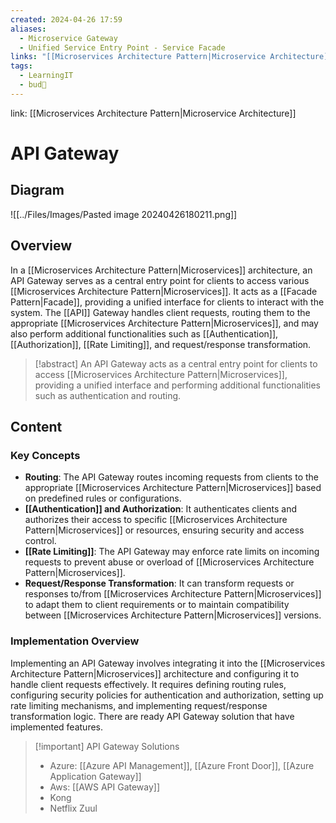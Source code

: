 ```yaml
---
created: 2024-04-26 17:59
aliases:
  - Microservice Gateway
  - Unified Service Entry Point - Service Facade
links: "[[Microservices Architecture Pattern|Microservice Architecture]]"
tags:
  - LearningIT
  - bud🌿
---
```

link: [[Microservices Architecture Pattern|Microservice Architecture]]

# API Gateway

## Diagram

![[../Files/Images/Pasted image 20240426180211.png]]

## Overview

In a [[Microservices Architecture Pattern|Microservices]] architecture, an API Gateway serves as a central entry point for clients to access various [[Microservices Architecture Pattern|Microservices]]. It acts as a [[Facade Pattern|Facade]], providing a unified interface for clients to interact with the system. The [[API]] Gateway handles client requests, routing them to the appropriate [[Microservices Architecture Pattern|Microservices]], and may also perform additional functionalities such as [[Authentication]], [[Authorization]], [[Rate Limiting]], and request/response transformation.

> [!abstract] 
> An API Gateway acts as a central entry point for clients to access [[Microservices Architecture Pattern|Microservices]], providing a unified interface and performing additional functionalities such as authentication and routing.

## Content

### Key Concepts

- **Routing**: The API Gateway routes incoming requests from clients to the appropriate [[Microservices Architecture Pattern|Microservices]] based on predefined rules or configurations.
- **[[Authentication]] and Authorization**: It authenticates clients and authorizes their access to specific [[Microservices Architecture Pattern|Microservices]] or resources, ensuring security and access control.
- **[[Rate Limiting]]**: The API Gateway may enforce rate limits on incoming requests to prevent abuse or overload of [[Microservices Architecture Pattern|Microservices]].
- **Request/Response Transformation**: It can transform requests or responses to/from [[Microservices Architecture Pattern|Microservices]] to adapt them to client requirements or to maintain compatibility between [[Microservices Architecture Pattern|Microservices]] versions.


### Implementation Overview

Implementing an API Gateway involves integrating it into the [[Microservices Architecture Pattern|Microservices]] architecture and configuring it to handle client requests effectively. It requires defining routing rules, configuring security policies for authentication and authorization, setting up rate limiting mechanisms, and implementing request/response transformation logic. There are ready API Gateway solution that have implemented features.


> [!important] API Gateway Solutions
> - Azure:  [[Azure API Management]], [[Azure Front Door]], [[Azure Application Gateway]]
> - Aws: [[AWS API Gateway]]
> - Kong
> - Netflix Zuul





